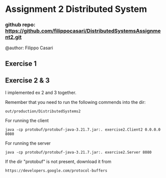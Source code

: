 # Assignment 2 Distributed System
### github repo: https://github.com/filippocasari/DistributedSystemsAssignment2.git
@author: Filippo Casari

## Exercise 1


## Exercise 2 & 3
I implemented ex 2 and 3 together. 

Remember that you need to run the following commends into the dir:
```
out/production/DistributedSystems2
```

For running the client
```
java -cp protobuf/protobuf-java-3.21.7.jar:. exercise2.Client2 0.0.0.0 8080
```
For running the server
```
java -cp protobuf/protobuf-java-3.21.7.jar:. exercise2.Server 8080
```

If the dir "protobuf" is not present, download it from
```
https://developers.google.com/protocol-buffers
```